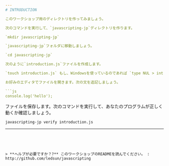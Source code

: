 ```yaml
---
# INTRODUCTION

このワークショップ用のディレクトリを作ってみましょう。

次のコマンドを実行して、`javascripting-jp`ディレクトリを作ります。

`mkdir javascripting-jp`

`javascripting-jp`フォルダに移動しましょう。

`cd javascripting-jp`

次のように`introduction.js`ファイルを作成します。

`touch introduction.js` もし、Windowsを使っているのであれば `type NUL > introduction.js`

お好みのエディタでファイルを開きます。次の文を追記しましょう。

```js
console.log('hello');
```

ファイルを保存します。次のコマンドを実行して、あなたのプログラムが正しく動くか確認しましょう。

`javascripting-jp verify introduction.js`

---  
```




> **ヘルプが必要ですか？?** このワークショップのREADMEを読んでください。 : http://github.com/ledsun/javascripting
